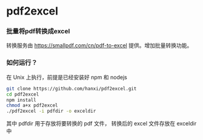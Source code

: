 # pdf2excel

### 批量将pdf转换成excel

转换服务由 https://smallpdf.com/cn/pdf-to-excel 提供。增加批量转换功能。

### 如何运行？

在 Unix 上执行，前提是已经安装好 npm 和 nodejs

```bash
git clone https://github.com/hanxi/pdf2excel.git
cd pdf2excel
npm install
chmod a+x pdf2excel
./pdf2excel -i pdfdir -o exceldir
```

其中 pdfdir 用于存放将要转换的 pdf 文件， 转换后的 excel 文件存放在 exceldir 中

